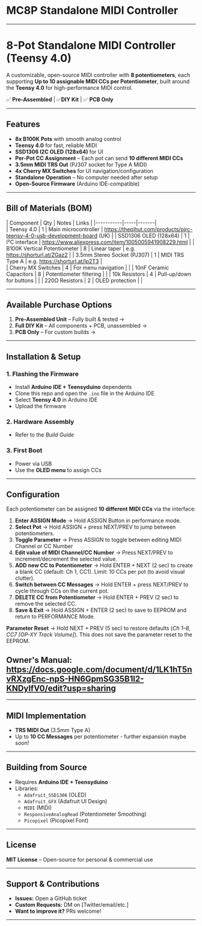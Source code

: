 # MC8P Standalone MIDI Controller

---
 
# **8-Pot Standalone MIDI Controller (Teensy 4.0)**  
 
A customizable, open-source MIDI controller with **8 potentiometers**, each supporting **Up to 10 assignable MIDI CCs per Potentiometer**, built around the **Teensy 4.0** for high-performance MIDI control.  
 
✅ **Pre-Assembled** | ✅**DIY Kit**  | ✅ **PCB Only**  
 
---
 
## **Features**  
- **8x B100K Pots** with smooth analog control  
- **Teensy 4.0** for fast, reliable MIDI   
- **SSD1306 I2C OLED (128x64)** for UI  
- **Per-Pot CC Assignment** – Each pot can send **10 different MIDI CCs**  
- **3.5mm MIDI TRS Out** (PJ307 socket for Type A MIDI)  
- **4x Cherry MX Switches** for UI navigation/configuration  
- **Standalone Operation** – No computer needed after setup  
- **Open-Source Firmware** (Arduino IDE-compatible)  
 
---
 
## **Bill of Materials (BOM)**  
| Component | Qty | Notes | Links |
|-----------|-----|-------|  
| Teensy 4.0 | 1 | Main microcontroller | https://thepihut.com/products/pjrc-teensy-4-0-usb-development-board (UK) |
| SSD1306 OLED (128x64) | 1 | I²C interface | https://www.aliexpress.com/item/1005005941908229.html |
| B100K Vertical Potentiometer | 8 | Linear taper  | e.g. https://shorturl.at/ZGaz2 |
| 3.5mm Stereo Socket (PJ307) | 1 | MIDI TRS Type A | e.g. https://shorturl.at/lp2T3 |  
| Cherry MX Switches | 4 | For menu navigation |  |
| 10nF Ceramic Capacitors | 8 | Potentiometer filtering |  |
| 10k Resistors | 4 | Pull-up/down for buttons |  |
| 220Ω Resistors | 2 | OLED protection |  |
 
---
 
## **Available Purchase Options**  
1. **Pre-Assembled Unit** – Fully built & tested → 
2. **Full DIY Kit** – All components + PCB, unassembled → 
3. **PCB Only** – For custom builds → 
 
---
 
## **Installation & Setup**  
### **1. Flashing the Firmware**  
- Install **Arduino IDE + Teensyduino** dependents  
- Clone this repo and open the `.ino` file in the Arduino IDE  
- Select **Teensy 4.0** in Arduino IDE  
- Upload the firmware  
 
### **2. Hardware Assembly**  
- Refer to the *Build Guide*  
 
### **3. First Boot**  
- Power  via USB 
- Use the **OLED menu** to assign CCs  
 
---
 
## **Configuration**  
Each potentiometer can be assigned **10 different MIDI CCs** via the interface:  
1. **Enter ASSIGN Mode** → Hold ASSIGN Button in performance mode.  
2. **Select Pot** → Hold ASSIGN + press NEXT/PREV to jump between potentiometers. 
4. **Toggle Parameter** → Press ASSIGN to toggle between editing MIDI Channel or CC Number
5. **Edit value of MIDI Channel/CC Number** → Press NEXT/PREV to increment/decrement the selected value.
6. **ADD new CC to Potentiometer** → Hold ENTER + NEXT (2 sec) to create a blank CC (default: Ch 1, CC1). Limit: 10 CCs per pot (to avoid visual clutter).
7. **Switch between CC Messages** → Hold ENTER + press NEXT/PREV to cycle through CCs on the current pot.
8. **DELETE CC from Potentiometer** → Hold ENTER + PREV (2 sec) to remove the selected CC.
9. **Save & Exit** → Hold ASSIGN + ENTER (2 sec) to save to EEPROM and return to PERFORMANCE Mode.

**Parameter Reset** → Hold NEXT + PREV (5 sec) to restore defaults (*Ch 1–8, CC7 [OP-XY Track Volume]*). This does not save the parameter reset to the EEPROM. 

## **Owner's Manual:** https://docs.google.com/document/d/1LK1hT5nvRXzgEnc-npS-HN6GpmSG35B1l2-KNDyIfV0/edit?usp=sharing 
 
---
 
## **MIDI Implementation**   
- **TRS MIDI Out** (3.5mm Type A)  
-  Up to **10 CC Messages** per potentiometer - further expansion maybe soon! 
 
---
 
## **Building from Source**  
- Requires **Arduino IDE + Teensyduino**  
- Libraries:  
  - `Adafruit_SSD1306` (OLED)  
  - `Adafruit_GFX` (Adafruit UI Design)  
  - `MIDI` (MIDI)
  - `ResponsiveAnalogRead` (Potentiometer Smoothing)
  - `Picopixel` (Picopixel Font)
 
---
 
## **License**  
**MIT License** – Open-source for personal & commercial use  
 
---
 
## **Support & Contributions**  
- **Issues:** Open a GitHub ticket  
- **Custom Requests:** DM on [Twitter/email/etc.]  
- **Want to improve it?** PRs welcome!  
 
---
